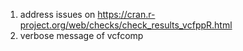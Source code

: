 1. address issues on https://cran.r-project.org/web/checks/check_results_vcfppR.html
2. verbose message of vcfcomp
